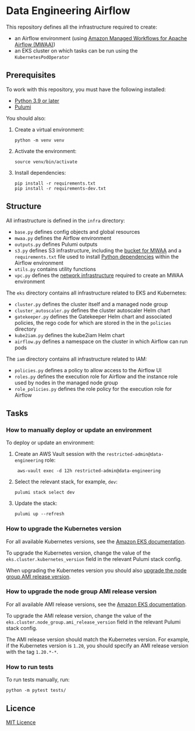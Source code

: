 # Data Engineering Airflow

This repository defines all the infrastructure required to create:

- an Airflow environment (using
  [Amazon Managed Workflows for Apache Airflow (MWAA)](https://aws.amazon.com/managed-workflows-for-apache-airflow/))
- an EKS cluster on which tasks can be run using the `KubernetesPodOperator`

## Prerequisites

To work with this repository, you must have the following installed:

- [Python 3.9 or later](https://www.python.org/downloads/)
- [Pulumi](https://www.pulumi.com/docs/get-started/install/)

You should also:

1.  Create a virtual environment:

        python -m venv venv

2.  Activate the environment:

        source venv/bin/activate

3.  Install dependencies:

        pip install -r requirements.txt
        pip install -r requirements-dev.txt

## Structure

All infrastructure is defined in the `infra` directory:

- `base.py` defines config objects and global resources
- `mwaa.py` defines the Airflow environment
- `outputs.py` defines Pulumi outputs
- `s3.py` defines S3 infrastructure, including the
  [bucket for MWAA](https://docs.aws.amazon.com/mwaa/latest/userguide/mwaa-s3-bucket.html)
  and a `requirements.txt` file used to install
  [Python dependencies](https://docs.aws.amazon.com/mwaa/latest/userguide/working-dags-dependencies.html)
  within the Airflow environment
- `utils.py` contains utility functions
- `vpc.py` defines the
  [network infrastructure](https://docs.aws.amazon.com/mwaa/latest/userguide/vpc-create.html)
  required to create an MWAA environment

The `eks` directory contains all infrastructure related to EKS and Kubernetes:

- `cluster.py` defines the cluster itself and a managed node group
- `cluster_autoscaler.py` defines the cluster autoscaler Helm chart
- `gatekeeper.py` defines the Gatekeeper Helm chart and associated policies, the
  rego code for which are stored in the in the `policies` directory
- `kube2iam.py` defines the kube2iam Helm chart
- `airflow.py` defines a namespace on the cluster in which Airflow can run pods

The `iam` directory contains all infrastructure related to IAM:

- `policies.py` defines a policy to allow access to the Airflow UI
- `roles.py` defines the execution role for Airflow and the instance role used
  by nodes in the managed node group
- `role_policies.py` defines the role policy for the execution role for Airflow

## Tasks

### How to manually deploy or update an environment

To deploy or update an environment:

1.  Create an AWS Vault session with the `restricted-admin@data-engineering`
    role:

         aws-vault exec -d 12h restricted-admin@data-engineering

2.  Select the relevant stack, for example, `dev`:

        pulumi stack select dev

3.  Update the stack:

        pulumi up --refresh

### How to upgrade the Kubernetes version

For all available Kubernetes versions, see the
[Amazon EKS documentation](https://docs.aws.amazon.com/eks/latest/userguide/kubernetes-versions.html).

To upgrade the Kubernetes version, change the value of the
`eks.cluster.kubernetes_version` field in the relevant Pulumi stack config.

When upgrading the Kubernetes version you should also
[upgrade the node group AMI release version](#how-to-upgrade-the-node-group-ami-release-version).

### How to upgrade the node group AMI release version

For all available AMI release versions, see the
[Amazon EKS documentation](https://docs.aws.amazon.com/eks/latest/userguide/eks-linux-ami-versions.html).

To upgrade the AMI release version, change the value of the
`eks.cluster.node_group.ami_release_version` field in the relevant Pulumi stack
config.

The AMI release version should match the Kubernetes version. For example, if the
Kubernetes version is `1.20`, you should specify an AMI release version with the
tag `1.20.*-*`.

### How to run tests

To run tests manually, run:

    python -m pytest tests/

## Licence

[MIT Licence](LICENCE.md)

